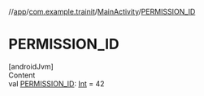 //[app](../../../index.md)/[com.example.trainit](../index.md)/[MainActivity](index.md)/[PERMISSION_ID](-p-e-r-m-i-s-s-i-o-n_-i-d.md)



# PERMISSION_ID  
[androidJvm]  
Content  
val [PERMISSION_ID](-p-e-r-m-i-s-s-i-o-n_-i-d.md): [Int](https://kotlinlang.org/api/latest/jvm/stdlib/kotlin/-int/index.html) = 42  



